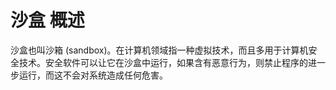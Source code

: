 # 沙盒 概述

沙盒也叫沙箱 (sandbox)。在计算机领域指一种虚拟技术，而且多用于计算机安全技术。安全软件可以让它在沙盒中运行，如果含有恶意行为，则禁止程序的进一步运行，而这不会对系统造成任何危害。